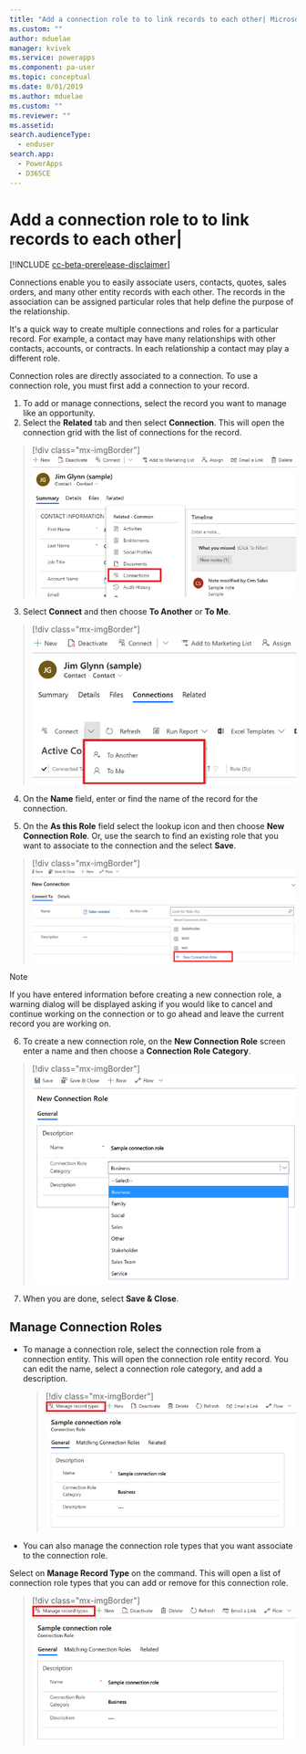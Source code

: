 ```yaml
---
title: "Add a connection role to to link records to each other| MicrosoftDocs"
ms.custom: ""
author: mduelae
manager: kvivek
ms.service: powerapps
ms.component: pa-user
ms.topic: conceptual
ms.date: 8/01/2019
ms.author: mduelae
ms.custom: ""
ms.reviewer: ""
ms.assetid: 
search.audienceType: 
  - enduser
search.app: 
  - PowerApps
  - D365CE
---
```

# Add a connection role to to link records to each other|

[!INCLUDE [cc-beta-prerelease-disclaimer](../includes/cc-beta-prerelease-disclaimer.md)]

Connections enable you to easily associate users, contacts, quotes, sales orders, and many other entity records with each other. The records in the association can be assigned particular roles that help define the purpose of the relationship.

It's a quick way to create multiple connections and roles for a particular record. For example, a contact may have many relationships with other contacts, accounts, or contracts. In each relationship a contact may play a different role.

Connection roles are directly associated to a connection. To use a connection role, you must first add a connection to your record.  

1. To add or manage connections, select the record you want to manage like an opportunity.  
2. Select the **Related** tab and then select **Connection**. This will open the connection grid with the list of connections for the record.

  > [!div class="mx-imgBorder"]
  > ![Add a new connection role](media/connection1.png "Add a new connection role") 

3. Select **Connect** and then choose **To Another** or **To Me**.

  > [!div class="mx-imgBorder"]
  > ![Select connection type](media/connection2.png "Select connection type") 
  
4. On the **Name** field, enter or find the name of the record for the connection.

5. On the **As this Role** field select the lookup icon and then choose **New Connection Role**. Or, use the search to find an existing role that you want to associate to the connection and the select **Save**.

  > [!div class="mx-imgBorder"]
  > ![Choose new connection role](media/connection3.png "Choose new connection role")  

  > [!NOTE]
  > If you have entered information before creating a new connection role, a warning dialog will be displayed asking if you would like to cancel and continue working on the connection or to go ahead and leave the current record you are working on.

6. To create a new connection role, on the **New Connection Role** screen enter a name and then choose a **Connection Role Category**.

  > [!div class="mx-imgBorder"]
  > ![Add connection role category](media/connection4.png "Add connection role category") 

7. When you are done, select **Save & Close**.

  
## Manage Connection Roles

- To manage a connection role, select  the connection role from a connection entity. This will open the connection role entity record.  You can edit the name, select a connection role category, and add a description.


  > [!div class="mx-imgBorder"]
  > ![Edit connection role](media/connection5.png "Editconnection role") 
  
- You can also manage the connection role types that you want associate to the connection role.

Select on **Manage Record Type** on the command. This will open a list of connection role types that you can add or remove for this connection role.


  > [!div class="mx-imgBorder"]
  > ![Manage Record Type](media/connection5.png "Manage Record Type") 


